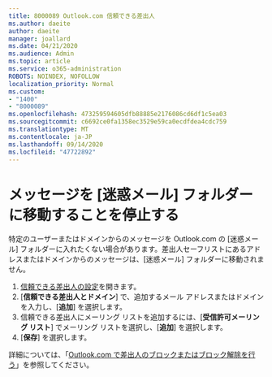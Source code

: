 ```yaml
---
title: 8000089 Outlook.com 信頼できる差出人
ms.author: daeite
author: daeite
manager: joallard
ms.date: 04/21/2020
ms.audience: Admin
ms.topic: article
ms.service: o365-administration
ROBOTS: NOINDEX, NOFOLLOW
localization_priority: Normal
ms.custom:
- "1400"
- "8000089"
ms.openlocfilehash: 473259594605dfb88885e2176086cd6df1c5ea03
ms.sourcegitcommit: c6692ce0fa1358ec3529e59ca0ecdfdea4cdc759
ms.translationtype: MT
ms.contentlocale: ja-JP
ms.lasthandoff: 09/14/2020
ms.locfileid: "47722892"
---
```

# <a name="stop-messages-from-going-into-your-junk-email-folder"></a>メッセージを [迷惑メール] フォルダーに移動することを停止する

特定のユーザーまたはドメインからのメッセージを Outlook.com の [迷惑メール] フォルダーに入れたくない場合があります。差出人セーフリストにあるアドレスまたはドメインからのメッセージは、[迷惑メール] フォルダーに移動されません。

1. [信頼できる差出人の設定](https://go.microsoft.com/fwlink/?linkid=2035804)を開きます。
2. [**信頼できる差出人とドメイン**] で、追加するメール アドレスまたはドメインを入力し、[**追加**] を選択します。
3. 信頼できる差出人にメーリング リストを追加するには、[**受信許可メーリング リスト**] でメーリング リストを選択し、[**追加**] を選択します。
4. [**保存**] を選択します。

詳細については、「[Outlook.com で差出人のブロックまたはブロック解除を行う](https://support.office.com/article/afba1c94-77bb-4f50-8b85-057cf52f4d5e?wt.mc_id=Office_Outlook_com_Alchemy)」を参照してください。